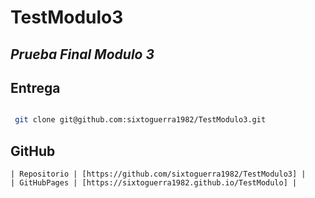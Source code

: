 # TestModulo3

## _Prueba Final Modulo 3_

## Entrega

```sh

 git clone git@github.com:sixtoguerra1982/TestModulo3.git

```

## GitHub

    | Repositorio | [https://github.com/sixtoguerra1982/TestModulo3] |
    | GitHubPages | [https://sixtoguerra1982.github.io/TestModulo] |